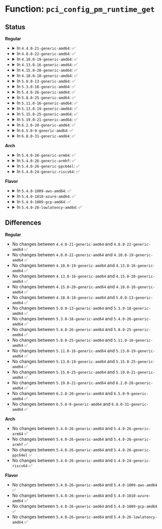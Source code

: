 # Function: <code>pci_config_pm_runtime_get</code>

## Status
<b>Regular</b>
<ul>
<li>
<details>
<summary>In <code>4.4.0-21-generic-amd64</code>: ✅</summary>

```c
void pci_config_pm_runtime_get(struct pci_dev * pdev)
```

```json
{
  "name": "pci_config_pm_runtime_get",
  "collision_type": "Unique Global",
  "inline_type": "No",
  "funcs": [
    {
      "addr": 18446744071583265472,
      "name": "pci_config_pm_runtime_get",
      "external": true,
      "loc": "drivers/pci/pci.c:2127",
      "file": "drivers/pci/pci.c",
      "inline": "seen, unknown",
      "caller_inline": [],
      "caller_func": [
        "drivers/pci/pci-sysfs.c:pci_write_config",
        "drivers/pci/pci-sysfs.c:pci_read_config",
        "drivers/pci/proc.c:proc_bus_pci_read",
        "drivers/pci/proc.c:proc_bus_pci_write"
      ]
    }
  ],
  "symbols": [
    {
      "addr": 18446744071583265472,
      "name": "pci_config_pm_runtime_get",
      "section": ".text",
      "bind": "STB_GLOBAL",
      "size": 85
    }
  ]
}
```
</details>
</li>
<li>
<details>
<summary>In <code>4.8.0-22-generic-amd64</code>: ✅</summary>

```c
void pci_config_pm_runtime_get(struct pci_dev * pdev)
```

```json
{
  "name": "pci_config_pm_runtime_get",
  "collision_type": "Unique Global",
  "inline_type": "No",
  "funcs": [
    {
      "addr": 18446744071583575680,
      "name": "pci_config_pm_runtime_get",
      "external": true,
      "loc": "drivers/pci/pci.c:2148",
      "file": "drivers/pci/pci.c",
      "inline": "seen, unknown",
      "caller_inline": [],
      "caller_func": [
        "drivers/pci/pci-sysfs.c:pci_write_config",
        "drivers/pci/pci-sysfs.c:pci_read_config",
        "drivers/pci/proc.c:proc_bus_pci_write",
        "drivers/pci/proc.c:proc_bus_pci_read"
      ]
    }
  ],
  "symbols": [
    {
      "addr": 18446744071583575680,
      "name": "pci_config_pm_runtime_get",
      "section": ".text",
      "bind": "STB_GLOBAL",
      "size": 88
    }
  ]
}
```
</details>
</li>
<li>
<details>
<summary>In <code>4.10.0-19-generic-amd64</code>: ✅</summary>

```c
void pci_config_pm_runtime_get(struct pci_dev * pdev)
```

```json
{
  "name": "pci_config_pm_runtime_get",
  "collision_type": "Unique Global",
  "inline_type": "No",
  "funcs": [
    {
      "addr": 18446744071583712272,
      "name": "pci_config_pm_runtime_get",
      "external": true,
      "loc": "drivers/pci/pci.c:2190",
      "file": "drivers/pci/pci.c",
      "inline": "seen, unknown",
      "caller_inline": [],
      "caller_func": [
        "drivers/pci/pci-sysfs.c:pci_write_config",
        "drivers/pci/pci-sysfs.c:pci_read_config",
        "drivers/pci/proc.c:proc_bus_pci_write",
        "drivers/pci/proc.c:proc_bus_pci_read"
      ]
    }
  ],
  "symbols": [
    {
      "addr": 18446744071583712272,
      "name": "pci_config_pm_runtime_get",
      "section": ".text",
      "bind": "STB_GLOBAL",
      "size": 88
    }
  ]
}
```
</details>
</li>
<li>
<details>
<summary>In <code>4.13.0-16-generic-amd64</code>: ✅</summary>

```c
void pci_config_pm_runtime_get(struct pci_dev * pdev)
```

```json
{
  "name": "pci_config_pm_runtime_get",
  "collision_type": "Unique Global",
  "inline_type": "No",
  "funcs": [
    {
      "addr": 18446744071583753424,
      "name": "pci_config_pm_runtime_get",
      "external": true,
      "loc": "drivers/pci/pci.c:2207",
      "file": "drivers/pci/pci.c",
      "inline": "seen, unknown",
      "caller_inline": [],
      "caller_func": [
        "drivers/pci/pci-sysfs.c:pci_write_config",
        "drivers/pci/pci-sysfs.c:pci_read_config",
        "drivers/pci/proc.c:proc_bus_pci_write",
        "drivers/pci/proc.c:proc_bus_pci_read"
      ]
    }
  ],
  "symbols": [
    {
      "addr": 18446744071583753424,
      "name": "pci_config_pm_runtime_get",
      "section": ".text",
      "bind": "STB_GLOBAL",
      "size": 88
    }
  ]
}
```
</details>
</li>
<li>
<details>
<summary>In <code>4.15.0-20-generic-amd64</code>: ✅</summary>

```c
void pci_config_pm_runtime_get(struct pci_dev * pdev)
```

```json
{
  "name": "pci_config_pm_runtime_get",
  "collision_type": "Unique Global",
  "inline_type": "No",
  "funcs": [
    {
      "addr": 18446744071584012448,
      "name": "pci_config_pm_runtime_get",
      "external": true,
      "loc": "drivers/pci/pci.c:2216",
      "file": "drivers/pci/pci.c",
      "inline": "seen, unknown",
      "caller_inline": [],
      "caller_func": [
        "drivers/pci/pci-sysfs.c:pci_write_config",
        "drivers/pci/pci-sysfs.c:pci_read_config",
        "drivers/pci/proc.c:proc_bus_pci_write",
        "drivers/pci/proc.c:proc_bus_pci_read"
      ]
    }
  ],
  "symbols": [
    {
      "addr": 18446744071584012448,
      "name": "pci_config_pm_runtime_get",
      "section": ".text",
      "bind": "STB_GLOBAL",
      "size": 88
    }
  ]
}
```
</details>
</li>
<li>
<details>
<summary>In <code>4.18.0-10-generic-amd64</code>: ✅</summary>

```c
void pci_config_pm_runtime_get(struct pci_dev * pdev)
```

```json
{
  "name": "pci_config_pm_runtime_get",
  "collision_type": "Unique Global",
  "inline_type": "No",
  "funcs": [
    {
      "addr": 18446744071584208128,
      "name": "pci_config_pm_runtime_get",
      "external": true,
      "loc": "drivers/pci/pci.c:2295",
      "file": "drivers/pci/pci.c",
      "inline": "seen, unknown",
      "caller_inline": [],
      "caller_func": [
        "drivers/pci/pci-sysfs.c:pci_write_config",
        "drivers/pci/pci-sysfs.c:pci_read_config",
        "drivers/pci/proc.c:proc_bus_pci_write",
        "drivers/pci/proc.c:proc_bus_pci_read"
      ]
    }
  ],
  "symbols": [
    {
      "addr": 18446744071584208128,
      "name": "pci_config_pm_runtime_get",
      "section": ".text",
      "bind": "STB_GLOBAL",
      "size": 88
    }
  ]
}
```
</details>
</li>
<li>
<details>
<summary>In <code>5.0.0-13-generic-amd64</code>: ✅</summary>

```c
void pci_config_pm_runtime_get(struct pci_dev * pdev)
```

```json
{
  "name": "pci_config_pm_runtime_get",
  "collision_type": "Unique Global",
  "inline_type": "No",
  "funcs": [
    {
      "addr": 18446744071584295936,
      "name": "pci_config_pm_runtime_get",
      "external": true,
      "loc": "drivers/pci/pci.c:2472",
      "file": "drivers/pci/pci.c",
      "inline": "seen, unknown",
      "caller_inline": [],
      "caller_func": [
        "drivers/pci/pci-sysfs.c:pci_write_config",
        "drivers/pci/pci-sysfs.c:pci_read_config",
        "drivers/pci/proc.c:proc_bus_pci_write",
        "drivers/pci/proc.c:proc_bus_pci_read",
        "drivers/pci/hotplug/pciehp_core.c:get_adapter_status",
        "drivers/pci/hotplug/pciehp_core.c:get_latch_status",
        "drivers/pci/hotplug/pciehp_core.c:get_power_status",
        "drivers/pci/hotplug/pciehp_core.c:set_attention_status",
        "drivers/pci/hotplug/pciehp_hpc.c:pciehp_ist",
        "drivers/pci/hotplug/pciehp_hpc.c:pciehp_set_raw_indicator_status",
        "drivers/pci/hotplug/pciehp_hpc.c:pciehp_get_attention_status",
        "drivers/pci/hotplug/pciehp_hpc.c:pciehp_get_raw_indicator_status"
      ]
    }
  ],
  "symbols": [
    {
      "addr": 18446744071584295936,
      "name": "pci_config_pm_runtime_get",
      "section": ".text",
      "bind": "STB_GLOBAL",
      "size": 88
    }
  ]
}
```
</details>
</li>
<li>
<details>
<summary>In <code>5.3.0-18-generic-amd64</code>: ✅</summary>

```c
void pci_config_pm_runtime_get(struct pci_dev * pdev)
```

```json
{
  "name": "pci_config_pm_runtime_get",
  "collision_type": "Unique Global",
  "inline_type": "No",
  "funcs": [
    {
      "addr": 18446744071584490320,
      "name": "pci_config_pm_runtime_get",
      "external": true,
      "loc": "drivers/pci/pci.c:2565",
      "file": "drivers/pci/pci.c",
      "inline": "seen, unknown",
      "caller_inline": [],
      "caller_func": [
        "drivers/pci/pci-sysfs.c:pci_write_config",
        "drivers/pci/pci-sysfs.c:pci_read_config",
        "drivers/pci/proc.c:proc_bus_pci_write",
        "drivers/pci/proc.c:proc_bus_pci_read",
        "drivers/pci/hotplug/pciehp_core.c:get_adapter_status",
        "drivers/pci/hotplug/pciehp_core.c:get_latch_status",
        "drivers/pci/hotplug/pciehp_core.c:get_power_status",
        "drivers/pci/hotplug/pciehp_core.c:set_attention_status",
        "drivers/pci/hotplug/pciehp_hpc.c:pciehp_ist",
        "drivers/pci/hotplug/pciehp_hpc.c:pciehp_set_raw_indicator_status",
        "drivers/pci/hotplug/pciehp_hpc.c:pciehp_get_attention_status",
        "drivers/pci/hotplug/pciehp_hpc.c:pciehp_get_raw_indicator_status"
      ]
    }
  ],
  "symbols": [
    {
      "addr": 18446744071584490320,
      "name": "pci_config_pm_runtime_get",
      "section": ".text",
      "bind": "STB_GLOBAL",
      "size": 88
    }
  ]
}
```
</details>
</li>
<li>
<details>
<summary>In <code>5.4.0-26-generic-amd64</code>: ✅</summary>

```c
void pci_config_pm_runtime_get(struct pci_dev * pdev)
```

```json
{
  "name": "pci_config_pm_runtime_get",
  "collision_type": "Unique Global",
  "inline_type": "No",
  "funcs": [
    {
      "addr": 18446744071584625904,
      "name": "pci_config_pm_runtime_get",
      "external": true,
      "loc": "drivers/pci/pci.c:2561",
      "file": "drivers/pci/pci.c",
      "inline": "seen, unknown",
      "caller_inline": [],
      "caller_func": [
        "drivers/pci/pci-sysfs.c:pci_write_config",
        "drivers/pci/pci-sysfs.c:pci_read_config",
        "drivers/pci/proc.c:proc_bus_pci_write",
        "drivers/pci/proc.c:proc_bus_pci_read",
        "drivers/pci/hotplug/pciehp_core.c:get_adapter_status",
        "drivers/pci/hotplug/pciehp_core.c:get_latch_status",
        "drivers/pci/hotplug/pciehp_core.c:get_power_status",
        "drivers/pci/hotplug/pciehp_core.c:set_attention_status",
        "drivers/pci/hotplug/pciehp_hpc.c:pciehp_ist",
        "drivers/pci/hotplug/pciehp_hpc.c:pciehp_set_raw_indicator_status",
        "drivers/pci/hotplug/pciehp_hpc.c:pciehp_get_attention_status",
        "drivers/pci/hotplug/pciehp_hpc.c:pciehp_get_raw_indicator_status"
      ]
    }
  ],
  "symbols": [
    {
      "addr": 18446744071584625904,
      "name": "pci_config_pm_runtime_get",
      "section": ".text",
      "bind": "STB_GLOBAL",
      "size": 88
    }
  ]
}
```
</details>
</li>
<li>
<details>
<summary>In <code>5.8.0-25-generic-amd64</code>: ✅</summary>

```c
void pci_config_pm_runtime_get(struct pci_dev * pdev)
```

```json
{
  "name": "pci_config_pm_runtime_get",
  "collision_type": "Unique Global",
  "inline_type": "No",
  "funcs": [
    {
      "addr": 18446744071585308848,
      "name": "pci_config_pm_runtime_get",
      "external": true,
      "loc": "drivers/pci/pci.c:2631",
      "file": "drivers/pci/pci.c",
      "inline": "seen, unknown",
      "caller_inline": [],
      "caller_func": [
        "drivers/pci/pci-sysfs.c:pci_write_config",
        "drivers/pci/pci-sysfs.c:pci_read_config",
        "drivers/pci/proc.c:proc_bus_pci_write",
        "drivers/pci/proc.c:proc_bus_pci_read",
        "drivers/pci/hotplug/pciehp_core.c:get_adapter_status",
        "drivers/pci/hotplug/pciehp_core.c:get_latch_status",
        "drivers/pci/hotplug/pciehp_core.c:get_power_status",
        "drivers/pci/hotplug/pciehp_core.c:set_attention_status",
        "drivers/pci/hotplug/pciehp_hpc.c:pciehp_ist",
        "drivers/pci/hotplug/pciehp_hpc.c:pciehp_set_raw_indicator_status",
        "drivers/pci/hotplug/pciehp_hpc.c:pciehp_get_attention_status",
        "drivers/pci/hotplug/pciehp_hpc.c:pciehp_get_raw_indicator_status"
      ]
    }
  ],
  "symbols": [
    {
      "addr": 18446744071585308848,
      "name": "pci_config_pm_runtime_get",
      "section": ".text",
      "bind": "STB_GLOBAL",
      "size": 88
    }
  ]
}
```
</details>
</li>
<li>
<details>
<summary>In <code>5.11.0-16-generic-amd64</code>: ✅</summary>

```c
void pci_config_pm_runtime_get(struct pci_dev * pdev)
```

```json
{
  "name": "pci_config_pm_runtime_get",
  "collision_type": "Unique Global",
  "inline_type": "No",
  "funcs": [
    {
      "addr": 18446744071585465616,
      "name": "pci_config_pm_runtime_get",
      "external": true,
      "loc": "drivers/pci/pci.c:2798",
      "file": "drivers/pci/pci.c",
      "inline": "seen, unknown",
      "caller_inline": [],
      "caller_func": [
        "drivers/pci/pci-sysfs.c:pci_write_config",
        "drivers/pci/pci-sysfs.c:pci_read_config",
        "drivers/pci/proc.c:proc_bus_pci_write",
        "drivers/pci/proc.c:proc_bus_pci_read",
        "drivers/pci/hotplug/pciehp_core.c:get_adapter_status",
        "drivers/pci/hotplug/pciehp_core.c:get_latch_status",
        "drivers/pci/hotplug/pciehp_core.c:get_power_status",
        "drivers/pci/hotplug/pciehp_core.c:set_attention_status",
        "drivers/pci/hotplug/pciehp_hpc.c:pciehp_ist",
        "drivers/pci/hotplug/pciehp_hpc.c:pciehp_set_raw_indicator_status",
        "drivers/pci/hotplug/pciehp_hpc.c:pciehp_get_attention_status",
        "drivers/pci/hotplug/pciehp_hpc.c:pciehp_get_raw_indicator_status"
      ]
    }
  ],
  "symbols": [
    {
      "addr": 18446744071585465616,
      "name": "pci_config_pm_runtime_get",
      "section": ".text",
      "bind": "STB_GLOBAL",
      "size": 88
    }
  ]
}
```
</details>
</li>
<li>
<details>
<summary>In <code>5.13.0-19-generic-amd64</code>: ✅</summary>

```c
void pci_config_pm_runtime_get(struct pci_dev * pdev)
```

```json
{
  "name": "pci_config_pm_runtime_get",
  "collision_type": "Unique Global",
  "inline_type": "No",
  "funcs": [
    {
      "addr": 18446744071585345728,
      "name": "pci_config_pm_runtime_get",
      "external": true,
      "loc": "drivers/pci/pci.c:2828",
      "file": "drivers/pci/pci.c",
      "inline": "seen, unknown",
      "caller_inline": [],
      "caller_func": [
        "drivers/pci/pci-sysfs.c:pci_write_config",
        "drivers/pci/pci-sysfs.c:pci_read_config",
        "drivers/pci/proc.c:proc_bus_pci_write",
        "drivers/pci/proc.c:proc_bus_pci_read",
        "drivers/pci/hotplug/pciehp_core.c:get_adapter_status",
        "drivers/pci/hotplug/pciehp_core.c:get_latch_status",
        "drivers/pci/hotplug/pciehp_core.c:get_power_status",
        "drivers/pci/hotplug/pciehp_core.c:set_attention_status",
        "drivers/pci/hotplug/pciehp_hpc.c:pciehp_ist",
        "drivers/pci/hotplug/pciehp_hpc.c:pciehp_set_raw_indicator_status",
        "drivers/pci/hotplug/pciehp_hpc.c:pciehp_get_attention_status",
        "drivers/pci/hotplug/pciehp_hpc.c:pciehp_get_raw_indicator_status"
      ]
    }
  ],
  "symbols": [
    {
      "addr": 18446744071585345728,
      "name": "pci_config_pm_runtime_get",
      "section": ".text",
      "bind": "STB_GLOBAL",
      "size": 88
    }
  ]
}
```
</details>
</li>
<li>
<details>
<summary>In <code>5.15.0-25-generic-amd64</code>: ✅</summary>

```c
void pci_config_pm_runtime_get(struct pci_dev * pdev)
```

```json
{
  "name": "pci_config_pm_runtime_get",
  "collision_type": "Unique Global",
  "inline_type": "No",
  "funcs": [
    {
      "addr": 18446744071585804848,
      "name": "pci_config_pm_runtime_get",
      "external": true,
      "loc": "drivers/pci/pci.c:2870",
      "file": "drivers/pci/pci.c",
      "inline": "seen, unknown",
      "caller_inline": [],
      "caller_func": [
        "drivers/pci/pci-sysfs.c:pci_write_config",
        "drivers/pci/pci-sysfs.c:pci_read_config",
        "drivers/pci/proc.c:proc_bus_pci_write",
        "drivers/pci/proc.c:proc_bus_pci_read",
        "drivers/pci/hotplug/pciehp_core.c:get_adapter_status",
        "drivers/pci/hotplug/pciehp_core.c:get_latch_status",
        "drivers/pci/hotplug/pciehp_core.c:get_power_status",
        "drivers/pci/hotplug/pciehp_core.c:set_attention_status",
        "drivers/pci/hotplug/pciehp_hpc.c:pciehp_ist",
        "drivers/pci/hotplug/pciehp_hpc.c:pciehp_set_raw_indicator_status",
        "drivers/pci/hotplug/pciehp_hpc.c:pciehp_get_attention_status",
        "drivers/pci/hotplug/pciehp_hpc.c:pciehp_get_raw_indicator_status"
      ]
    }
  ],
  "symbols": [
    {
      "addr": 18446744071585804848,
      "name": "pci_config_pm_runtime_get",
      "section": ".text",
      "bind": "STB_GLOBAL",
      "size": 88
    }
  ]
}
```
</details>
</li>
<li>
<details>
<summary>In <code>5.19.0-21-generic-amd64</code>: ✅</summary>

```c
void pci_config_pm_runtime_get(struct pci_dev * pdev)
```

```json
{
  "name": "pci_config_pm_runtime_get",
  "collision_type": "Unique Global",
  "inline_type": "No",
  "funcs": [
    {
      "addr": 18446744071586993200,
      "name": "pci_config_pm_runtime_get",
      "external": true,
      "loc": "drivers/pci/pci.c:2945",
      "file": "drivers/pci/pci.c",
      "inline": "seen, unknown",
      "caller_inline": [],
      "caller_func": [
        "drivers/pci/pci-sysfs.c:pci_write_config",
        "drivers/pci/pci-sysfs.c:pci_read_config",
        "drivers/pci/proc.c:proc_bus_pci_write",
        "drivers/pci/proc.c:proc_bus_pci_read",
        "drivers/pci/hotplug/pciehp_core.c:get_adapter_status",
        "drivers/pci/hotplug/pciehp_core.c:get_latch_status",
        "drivers/pci/hotplug/pciehp_core.c:get_power_status",
        "drivers/pci/hotplug/pciehp_core.c:set_attention_status",
        "drivers/pci/hotplug/pciehp_hpc.c:pciehp_ist",
        "drivers/pci/hotplug/pciehp_hpc.c:pciehp_set_raw_indicator_status",
        "drivers/pci/hotplug/pciehp_hpc.c:pciehp_get_attention_status",
        "drivers/pci/hotplug/pciehp_hpc.c:pciehp_get_raw_indicator_status"
      ]
    }
  ],
  "symbols": [
    {
      "addr": 18446744071586993200,
      "name": "pci_config_pm_runtime_get",
      "section": ".text",
      "bind": "STB_GLOBAL",
      "size": 108
    }
  ]
}
```
</details>
</li>
<li>
<details>
<summary>In <code>6.2.0-20-generic-amd64</code>: ✅</summary>

```c
void pci_config_pm_runtime_get(struct pci_dev * pdev)
```

```json
{
  "name": "pci_config_pm_runtime_get",
  "collision_type": "Unique Global",
  "inline_type": "No",
  "funcs": [
    {
      "addr": 18446744071588160752,
      "name": "pci_config_pm_runtime_get",
      "external": true,
      "loc": "drivers/pci/pci.c:2895",
      "file": "drivers/pci/pci.c",
      "inline": "seen, unknown",
      "caller_inline": [],
      "caller_func": [
        "drivers/pci/pci-sysfs.c:resource5_resize_store",
        "drivers/pci/pci-sysfs.c:resource5_resize_show",
        "drivers/pci/pci-sysfs.c:resource4_resize_store",
        "drivers/pci/pci-sysfs.c:resource4_resize_show",
        "drivers/pci/pci-sysfs.c:resource3_resize_store",
        "drivers/pci/pci-sysfs.c:resource3_resize_show",
        "drivers/pci/pci-sysfs.c:resource2_resize_store",
        "drivers/pci/pci-sysfs.c:resource2_resize_show",
        "drivers/pci/pci-sysfs.c:resource1_resize_store",
        "drivers/pci/pci-sysfs.c:resource1_resize_show",
        "drivers/pci/pci-sysfs.c:resource0_resize_store",
        "drivers/pci/pci-sysfs.c:resource0_resize_show",
        "drivers/pci/pci-sysfs.c:pci_write_config",
        "drivers/pci/pci-sysfs.c:pci_read_config",
        "drivers/pci/proc.c:proc_bus_pci_write",
        "drivers/pci/proc.c:proc_bus_pci_read",
        "drivers/pci/hotplug/pciehp_core.c:get_adapter_status",
        "drivers/pci/hotplug/pciehp_core.c:get_latch_status",
        "drivers/pci/hotplug/pciehp_core.c:get_power_status",
        "drivers/pci/hotplug/pciehp_core.c:set_attention_status",
        "drivers/pci/hotplug/pciehp_hpc.c:pciehp_ist",
        "drivers/pci/hotplug/pciehp_hpc.c:pciehp_set_raw_indicator_status",
        "drivers/pci/hotplug/pciehp_hpc.c:pciehp_get_attention_status",
        "drivers/pci/hotplug/pciehp_hpc.c:pciehp_get_raw_indicator_status"
      ]
    }
  ],
  "symbols": [
    {
      "addr": 18446744071588160752,
      "name": "pci_config_pm_runtime_get",
      "section": ".text",
      "bind": "STB_GLOBAL",
      "size": 108
    }
  ]
}
```
</details>
</li>
<li>
<details>
<summary>In <code>6.5.0-9-generic-amd64</code>: ✅</summary>

```c
void pci_config_pm_runtime_get(struct pci_dev * pdev)
```

```json
{
  "name": "pci_config_pm_runtime_get",
  "collision_type": "Unique Global",
  "inline_type": "No",
  "funcs": [
    {
      "addr": 18446744071588436272,
      "name": "pci_config_pm_runtime_get",
      "external": true,
      "loc": "drivers/pci/pci.c:2933",
      "file": "drivers/pci/pci.c",
      "inline": "seen, unknown",
      "caller_inline": [],
      "caller_func": [
        "drivers/pci/pci-sysfs.c:resource5_resize_store",
        "drivers/pci/pci-sysfs.c:resource5_resize_show",
        "drivers/pci/pci-sysfs.c:resource4_resize_store",
        "drivers/pci/pci-sysfs.c:resource4_resize_show",
        "drivers/pci/pci-sysfs.c:resource3_resize_store",
        "drivers/pci/pci-sysfs.c:resource3_resize_show",
        "drivers/pci/pci-sysfs.c:resource2_resize_store",
        "drivers/pci/pci-sysfs.c:resource2_resize_show",
        "drivers/pci/pci-sysfs.c:resource1_resize_store",
        "drivers/pci/pci-sysfs.c:resource1_resize_show",
        "drivers/pci/pci-sysfs.c:resource0_resize_store",
        "drivers/pci/pci-sysfs.c:resource0_resize_show",
        "drivers/pci/pci-sysfs.c:pci_write_config",
        "drivers/pci/pci-sysfs.c:pci_read_config",
        "drivers/pci/proc.c:proc_bus_pci_write",
        "drivers/pci/proc.c:proc_bus_pci_read",
        "drivers/pci/hotplug/pciehp_core.c:get_adapter_status",
        "drivers/pci/hotplug/pciehp_core.c:get_latch_status",
        "drivers/pci/hotplug/pciehp_core.c:get_power_status",
        "drivers/pci/hotplug/pciehp_core.c:set_attention_status",
        "drivers/pci/hotplug/pciehp_hpc.c:pciehp_ist",
        "drivers/pci/hotplug/pciehp_hpc.c:pciehp_set_raw_indicator_status",
        "drivers/pci/hotplug/pciehp_hpc.c:pciehp_get_attention_status",
        "drivers/pci/hotplug/pciehp_hpc.c:pciehp_get_raw_indicator_status"
      ]
    }
  ],
  "symbols": [
    {
      "addr": 18446744071588436272,
      "name": "pci_config_pm_runtime_get",
      "section": ".text",
      "bind": "STB_GLOBAL",
      "size": 108
    }
  ]
}
```
</details>
</li>
<li>
<details>
<summary>In <code>6.8.0-31-generic-amd64</code>: ✅</summary>

```c
void pci_config_pm_runtime_get(struct pci_dev * pdev)
```

```json
{
  "name": "pci_config_pm_runtime_get",
  "collision_type": "Unique Global",
  "inline_type": "No",
  "funcs": [
    {
      "addr": 18446744071588733104,
      "name": "pci_config_pm_runtime_get",
      "external": true,
      "loc": "drivers/pci/pci.c:3046",
      "file": "drivers/pci/pci.c",
      "inline": "seen, unknown",
      "caller_inline": [],
      "caller_func": [
        "drivers/pci/pci-sysfs.c:resource5_resize_store",
        "drivers/pci/pci-sysfs.c:resource5_resize_show",
        "drivers/pci/pci-sysfs.c:resource4_resize_store",
        "drivers/pci/pci-sysfs.c:resource4_resize_show",
        "drivers/pci/pci-sysfs.c:resource3_resize_store",
        "drivers/pci/pci-sysfs.c:resource3_resize_show",
        "drivers/pci/pci-sysfs.c:resource2_resize_store",
        "drivers/pci/pci-sysfs.c:resource2_resize_show",
        "drivers/pci/pci-sysfs.c:resource1_resize_store",
        "drivers/pci/pci-sysfs.c:resource1_resize_show",
        "drivers/pci/pci-sysfs.c:resource0_resize_store",
        "drivers/pci/pci-sysfs.c:resource0_resize_show",
        "drivers/pci/pci-sysfs.c:pci_write_config",
        "drivers/pci/pci-sysfs.c:pci_read_config",
        "drivers/pci/vpd.c:vpd_write",
        "drivers/pci/vpd.c:vpd_read",
        "drivers/pci/proc.c:proc_bus_pci_write",
        "drivers/pci/proc.c:proc_bus_pci_read",
        "drivers/pci/hotplug/pciehp_core.c:get_adapter_status",
        "drivers/pci/hotplug/pciehp_core.c:get_latch_status",
        "drivers/pci/hotplug/pciehp_core.c:get_power_status",
        "drivers/pci/hotplug/pciehp_core.c:set_attention_status",
        "drivers/pci/hotplug/pciehp_hpc.c:pciehp_ist",
        "drivers/pci/hotplug/pciehp_hpc.c:pciehp_set_raw_indicator_status",
        "drivers/pci/hotplug/pciehp_hpc.c:pciehp_get_attention_status",
        "drivers/pci/hotplug/pciehp_hpc.c:pciehp_get_raw_indicator_status"
      ]
    }
  ],
  "symbols": [
    {
      "addr": 18446744071588733104,
      "name": "pci_config_pm_runtime_get",
      "section": ".text",
      "bind": "STB_GLOBAL",
      "size": 108
    }
  ]
}
```
</details>
</li>
</ul>
<b>Arch</b>
<ul>
<li>
<details>
<summary>In <code>5.4.0-26-generic-arm64</code>: ✅</summary>

```c
void pci_config_pm_runtime_get(struct pci_dev * pdev)
```

```json
{
  "name": "pci_config_pm_runtime_get",
  "collision_type": "Unique Global",
  "inline_type": "No",
  "funcs": [
    {
      "addr": 18446603336496870496,
      "name": "pci_config_pm_runtime_get",
      "external": true,
      "loc": "drivers/pci/pci.c:2561",
      "file": "drivers/pci/pci.c",
      "inline": "seen, unknown",
      "caller_inline": [],
      "caller_func": [
        "drivers/pci/pci-sysfs.c:pci_write_config",
        "drivers/pci/pci-sysfs.c:pci_read_config",
        "drivers/pci/proc.c:proc_bus_pci_write",
        "drivers/pci/proc.c:proc_bus_pci_read",
        "drivers/pci/hotplug/pciehp_core.c:get_adapter_status",
        "drivers/pci/hotplug/pciehp_core.c:get_latch_status",
        "drivers/pci/hotplug/pciehp_core.c:get_power_status",
        "drivers/pci/hotplug/pciehp_core.c:set_attention_status",
        "drivers/pci/hotplug/pciehp_hpc.c:pciehp_ist",
        "drivers/pci/hotplug/pciehp_hpc.c:pciehp_set_raw_indicator_status",
        "drivers/pci/hotplug/pciehp_hpc.c:pciehp_get_attention_status",
        "drivers/pci/hotplug/pciehp_hpc.c:pciehp_get_raw_indicator_status"
      ]
    }
  ],
  "symbols": [
    {
      "addr": 18446603336496870496,
      "name": "pci_config_pm_runtime_get",
      "section": ".text",
      "bind": "STB_GLOBAL",
      "size": 148
    }
  ]
}
```
</details>
</li>
<li>
<details>
<summary>In <code>5.4.0-26-generic-armhf</code>: ✅</summary>

```c
void pci_config_pm_runtime_get(struct pci_dev * pdev)
```

```json
{
  "name": "pci_config_pm_runtime_get",
  "collision_type": "Unique Global",
  "inline_type": "No",
  "funcs": [
    {
      "addr": 3230147992,
      "name": "pci_config_pm_runtime_get",
      "external": true,
      "loc": "drivers/pci/pci.c:2561",
      "file": "drivers/pci/pci.c",
      "inline": "seen, unknown",
      "caller_inline": [],
      "caller_func": [
        "drivers/pci/pci-sysfs.c:pci_write_config",
        "drivers/pci/pci-sysfs.c:pci_read_config",
        "drivers/pci/proc.c:proc_bus_pci_write",
        "drivers/pci/proc.c:proc_bus_pci_read"
      ]
    }
  ],
  "symbols": [
    {
      "addr": 3230147992,
      "name": "pci_config_pm_runtime_get",
      "section": ".text",
      "bind": "STB_GLOBAL",
      "size": 112
    }
  ]
}
```
</details>
</li>
<li>
<details>
<summary>In <code>5.4.0-26-generic-ppc64el</code>: ✅</summary>

```c
void pci_config_pm_runtime_get(struct pci_dev * pdev)
```

```json
{
  "name": "pci_config_pm_runtime_get",
  "collision_type": "Unique Global",
  "inline_type": "No",
  "funcs": [
    {
      "addr": 13835058055290952640,
      "name": "pci_config_pm_runtime_get",
      "external": true,
      "loc": "drivers/pci/pci.c:2561",
      "file": "drivers/pci/pci.c",
      "inline": "seen, unknown",
      "caller_inline": [],
      "caller_func": [
        "drivers/pci/pci-sysfs.c:pci_write_config",
        "drivers/pci/pci-sysfs.c:pci_read_config",
        "drivers/pci/proc.c:proc_bus_pci_write",
        "drivers/pci/proc.c:proc_bus_pci_read"
      ]
    }
  ],
  "symbols": [
    {
      "addr": 13835058055290952640,
      "name": "pci_config_pm_runtime_get",
      "section": ".text",
      "bind": "STB_GLOBAL",
      "size": 184
    }
  ]
}
```
</details>
</li>
<li>
<details>
<summary>In <code>5.4.0-24-generic-riscv64</code>: ✅</summary>

```c
void pci_config_pm_runtime_get(struct pci_dev * pdev)
```

```json
{
  "name": "pci_config_pm_runtime_get",
  "collision_type": "Unique Global",
  "inline_type": "No",
  "funcs": [
    {
      "addr": 18446743936275569660,
      "name": "pci_config_pm_runtime_get",
      "external": true,
      "loc": "drivers/pci/pci.c:2561",
      "file": "drivers/pci/pci.c",
      "inline": "seen, unknown",
      "caller_inline": [],
      "caller_func": [
        "drivers/pci/pci-sysfs.c:pci_write_config",
        "drivers/pci/pci-sysfs.c:pci_read_config",
        "drivers/pci/proc.c:proc_bus_pci_write",
        "drivers/pci/proc.c:proc_bus_pci_read",
        "drivers/pci/hotplug/pciehp_core.c:get_adapter_status",
        "drivers/pci/hotplug/pciehp_core.c:get_latch_status",
        "drivers/pci/hotplug/pciehp_core.c:get_power_status",
        "drivers/pci/hotplug/pciehp_core.c:set_attention_status",
        "drivers/pci/hotplug/pciehp_hpc.c:pciehp_ist",
        "drivers/pci/hotplug/pciehp_hpc.c:pciehp_set_raw_indicator_status",
        "drivers/pci/hotplug/pciehp_hpc.c:pciehp_get_attention_status",
        "drivers/pci/hotplug/pciehp_hpc.c:pciehp_get_raw_indicator_status"
      ]
    }
  ],
  "symbols": [
    {
      "addr": 18446743936275569660,
      "name": "pci_config_pm_runtime_get",
      "section": ".text",
      "bind": "STB_GLOBAL",
      "size": 108
    }
  ]
}
```
</details>
</li>
</ul>
<b>Flavor</b>
<ul>
<li>
<details>
<summary>In <code>5.4.0-1009-aws-amd64</code>: ✅</summary>

```c
void pci_config_pm_runtime_get(struct pci_dev * pdev)
```

```json
{
  "name": "pci_config_pm_runtime_get",
  "collision_type": "Unique Global",
  "inline_type": "No",
  "funcs": [
    {
      "addr": 18446744071584578064,
      "name": "pci_config_pm_runtime_get",
      "external": true,
      "loc": "drivers/pci/pci.c:2561",
      "file": "drivers/pci/pci.c",
      "inline": "seen, unknown",
      "caller_inline": [],
      "caller_func": [
        "drivers/pci/pci-sysfs.c:pci_write_config",
        "drivers/pci/pci-sysfs.c:pci_read_config",
        "drivers/pci/proc.c:proc_bus_pci_write",
        "drivers/pci/proc.c:proc_bus_pci_read",
        "drivers/pci/hotplug/pciehp_core.c:get_adapter_status",
        "drivers/pci/hotplug/pciehp_core.c:get_latch_status",
        "drivers/pci/hotplug/pciehp_core.c:get_power_status",
        "drivers/pci/hotplug/pciehp_core.c:set_attention_status",
        "drivers/pci/hotplug/pciehp_hpc.c:pciehp_ist",
        "drivers/pci/hotplug/pciehp_hpc.c:pciehp_set_raw_indicator_status",
        "drivers/pci/hotplug/pciehp_hpc.c:pciehp_get_attention_status",
        "drivers/pci/hotplug/pciehp_hpc.c:pciehp_get_raw_indicator_status"
      ]
    }
  ],
  "symbols": [
    {
      "addr": 18446744071584578064,
      "name": "pci_config_pm_runtime_get",
      "section": ".text",
      "bind": "STB_GLOBAL",
      "size": 88
    }
  ]
}
```
</details>
</li>
<li>
<details>
<summary>In <code>5.4.0-1010-azure-amd64</code>: ✅</summary>

```c
void pci_config_pm_runtime_get(struct pci_dev * pdev)
```

```json
{
  "name": "pci_config_pm_runtime_get",
  "collision_type": "Unique Global",
  "inline_type": "No",
  "funcs": [
    {
      "addr": 18446744071584506192,
      "name": "pci_config_pm_runtime_get",
      "external": true,
      "loc": "drivers/pci/pci.c:2561",
      "file": "drivers/pci/pci.c",
      "inline": "seen, unknown",
      "caller_inline": [],
      "caller_func": [
        "drivers/pci/pci-sysfs.c:pci_write_config",
        "drivers/pci/pci-sysfs.c:pci_read_config",
        "drivers/pci/proc.c:proc_bus_pci_write",
        "drivers/pci/proc.c:proc_bus_pci_read",
        "drivers/pci/hotplug/pciehp_core.c:get_adapter_status",
        "drivers/pci/hotplug/pciehp_core.c:get_latch_status",
        "drivers/pci/hotplug/pciehp_core.c:get_power_status",
        "drivers/pci/hotplug/pciehp_core.c:set_attention_status",
        "drivers/pci/hotplug/pciehp_hpc.c:pciehp_ist",
        "drivers/pci/hotplug/pciehp_hpc.c:pciehp_set_raw_indicator_status",
        "drivers/pci/hotplug/pciehp_hpc.c:pciehp_get_attention_status",
        "drivers/pci/hotplug/pciehp_hpc.c:pciehp_get_raw_indicator_status"
      ]
    }
  ],
  "symbols": [
    {
      "addr": 18446744071584506192,
      "name": "pci_config_pm_runtime_get",
      "section": ".text",
      "bind": "STB_GLOBAL",
      "size": 88
    }
  ]
}
```
</details>
</li>
<li>
<details>
<summary>In <code>5.4.0-1009-gcp-amd64</code>: ✅</summary>

```c
void pci_config_pm_runtime_get(struct pci_dev * pdev)
```

```json
{
  "name": "pci_config_pm_runtime_get",
  "collision_type": "Unique Global",
  "inline_type": "No",
  "funcs": [
    {
      "addr": 18446744071584576064,
      "name": "pci_config_pm_runtime_get",
      "external": true,
      "loc": "drivers/pci/pci.c:2561",
      "file": "drivers/pci/pci.c",
      "inline": "seen, unknown",
      "caller_inline": [],
      "caller_func": [
        "drivers/pci/pci-sysfs.c:pci_write_config",
        "drivers/pci/pci-sysfs.c:pci_read_config",
        "drivers/pci/proc.c:proc_bus_pci_write",
        "drivers/pci/proc.c:proc_bus_pci_read",
        "drivers/pci/hotplug/pciehp_core.c:get_adapter_status",
        "drivers/pci/hotplug/pciehp_core.c:get_latch_status",
        "drivers/pci/hotplug/pciehp_core.c:get_power_status",
        "drivers/pci/hotplug/pciehp_core.c:set_attention_status",
        "drivers/pci/hotplug/pciehp_hpc.c:pciehp_ist",
        "drivers/pci/hotplug/pciehp_hpc.c:pciehp_set_raw_indicator_status",
        "drivers/pci/hotplug/pciehp_hpc.c:pciehp_get_attention_status",
        "drivers/pci/hotplug/pciehp_hpc.c:pciehp_get_raw_indicator_status"
      ]
    }
  ],
  "symbols": [
    {
      "addr": 18446744071584576064,
      "name": "pci_config_pm_runtime_get",
      "section": ".text",
      "bind": "STB_GLOBAL",
      "size": 88
    }
  ]
}
```
</details>
</li>
<li>
<details>
<summary>In <code>5.4.0-26-lowlatency-amd64</code>: ✅</summary>

```c
void pci_config_pm_runtime_get(struct pci_dev * pdev)
```

```json
{
  "name": "pci_config_pm_runtime_get",
  "collision_type": "Unique Global",
  "inline_type": "No",
  "funcs": [
    {
      "addr": 18446744071584683776,
      "name": "pci_config_pm_runtime_get",
      "external": true,
      "loc": "drivers/pci/pci.c:2561",
      "file": "drivers/pci/pci.c",
      "inline": "seen, unknown",
      "caller_inline": [],
      "caller_func": [
        "drivers/pci/pci-sysfs.c:pci_write_config",
        "drivers/pci/pci-sysfs.c:pci_read_config",
        "drivers/pci/proc.c:proc_bus_pci_write",
        "drivers/pci/proc.c:proc_bus_pci_read",
        "drivers/pci/hotplug/pciehp_core.c:get_adapter_status",
        "drivers/pci/hotplug/pciehp_core.c:get_latch_status",
        "drivers/pci/hotplug/pciehp_core.c:get_power_status",
        "drivers/pci/hotplug/pciehp_core.c:set_attention_status",
        "drivers/pci/hotplug/pciehp_hpc.c:pciehp_ist",
        "drivers/pci/hotplug/pciehp_hpc.c:pciehp_set_raw_indicator_status",
        "drivers/pci/hotplug/pciehp_hpc.c:pciehp_get_attention_status",
        "drivers/pci/hotplug/pciehp_hpc.c:pciehp_get_raw_indicator_status"
      ]
    }
  ],
  "symbols": [
    {
      "addr": 18446744071584683776,
      "name": "pci_config_pm_runtime_get",
      "section": ".text",
      "bind": "STB_GLOBAL",
      "size": 88
    }
  ]
}
```
</details>
</li>
</ul>

## Differences
<b>Regular</b>
<ul>
<li>
No changes between <code>4.4.0-21-generic-amd64</code> and <code>4.8.0-22-generic-amd64</code> ✅
</li>
<li>
No changes between <code>4.8.0-22-generic-amd64</code> and <code>4.10.0-19-generic-amd64</code> ✅
</li>
<li>
No changes between <code>4.10.0-19-generic-amd64</code> and <code>4.13.0-16-generic-amd64</code> ✅
</li>
<li>
No changes between <code>4.13.0-16-generic-amd64</code> and <code>4.15.0-20-generic-amd64</code> ✅
</li>
<li>
No changes between <code>4.15.0-20-generic-amd64</code> and <code>4.18.0-10-generic-amd64</code> ✅
</li>
<li>
No changes between <code>4.18.0-10-generic-amd64</code> and <code>5.0.0-13-generic-amd64</code> ✅
</li>
<li>
No changes between <code>5.0.0-13-generic-amd64</code> and <code>5.3.0-18-generic-amd64</code> ✅
</li>
<li>
No changes between <code>5.3.0-18-generic-amd64</code> and <code>5.4.0-26-generic-amd64</code> ✅
</li>
<li>
No changes between <code>5.4.0-26-generic-amd64</code> and <code>5.8.0-25-generic-amd64</code> ✅
</li>
<li>
No changes between <code>5.8.0-25-generic-amd64</code> and <code>5.11.0-16-generic-amd64</code> ✅
</li>
<li>
No changes between <code>5.11.0-16-generic-amd64</code> and <code>5.13.0-19-generic-amd64</code> ✅
</li>
<li>
No changes between <code>5.13.0-19-generic-amd64</code> and <code>5.15.0-25-generic-amd64</code> ✅
</li>
<li>
No changes between <code>5.15.0-25-generic-amd64</code> and <code>5.19.0-21-generic-amd64</code> ✅
</li>
<li>
No changes between <code>5.19.0-21-generic-amd64</code> and <code>6.2.0-20-generic-amd64</code> ✅
</li>
<li>
No changes between <code>6.2.0-20-generic-amd64</code> and <code>6.5.0-9-generic-amd64</code> ✅
</li>
<li>
No changes between <code>6.5.0-9-generic-amd64</code> and <code>6.8.0-31-generic-amd64</code> ✅
</li>
</ul>
<b>Arch</b>
<ul>
<li>
No changes between <code>5.4.0-26-generic-amd64</code> and <code>5.4.0-26-generic-arm64</code> ✅
</li>
<li>
No changes between <code>5.4.0-26-generic-amd64</code> and <code>5.4.0-26-generic-armhf</code> ✅
</li>
<li>
No changes between <code>5.4.0-26-generic-amd64</code> and <code>5.4.0-26-generic-ppc64el</code> ✅
</li>
<li>
No changes between <code>5.4.0-26-generic-amd64</code> and <code>5.4.0-24-generic-riscv64</code> ✅
</li>
</ul>
<b>Flavor</b>
<ul>
<li>
No changes between <code>5.4.0-26-generic-amd64</code> and <code>5.4.0-1009-aws-amd64</code> ✅
</li>
<li>
No changes between <code>5.4.0-26-generic-amd64</code> and <code>5.4.0-1010-azure-amd64</code> ✅
</li>
<li>
No changes between <code>5.4.0-26-generic-amd64</code> and <code>5.4.0-1009-gcp-amd64</code> ✅
</li>
<li>
No changes between <code>5.4.0-26-generic-amd64</code> and <code>5.4.0-26-lowlatency-amd64</code> ✅
</li>
</ul>
